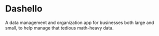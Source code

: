 # Dashello
A data management and organization app for businesses both large and small, to help manage that tedious math-heavy data.
